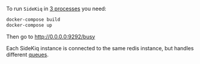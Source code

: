 To run `SideKiq` in <ins>3 processes</ins> you need:

```bash
docker-compose build
docker-compose up
```

Then go to http://0.0.0.0:9292/busy

Each SideKiq instance is connected to the same redis instance, but handles different [queues](https://github.com/mersen1/sidekiq-without-rails/tree/main/app/config/sidekiq).  
